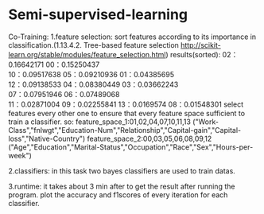 # Semi-supervised-learning
Co-Training:
1.feature selection:
sort features according to its importance in classification.(1.13.4.2. Tree-based feature selection http://scikit-learn.org/stable/modules/feature_selection.html)
results(sorted):
  02：0.16642171
                 00：0.15250437  
  10：0.09517638
                 05：0.09210936
  01：0.04385695  
                 12：0.09138533
  04：0.08380449 
                 03：0.03662243  
  07：0.07951946
                 06：0.07489068  
  11：0.02871004
                 09：0.02255841
  13：0.0169574
                 08：0.01548301
select features every other one to ensure that every feature space sufficient to train a classifier.
so:
feature_space_1:01,02,04,07,10,11,13
("Work-Class","fnlwgt","Education-Num","Relationship","Capital-gain","Capital-loss","Native-Country")
feature_space_2:00,03,05,06,08,09,12
("Age","Education","Marital-Status","Occupation","Race","Sex","Hours-per-week")

2.classifiers:
in this task two bayes classifiers are used to train datas.

3.runtime:
it takes about 3 min after to get the result after running the program.
plot the accuracy and f1scores of every iteration for each classifier.
